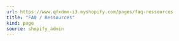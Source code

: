 ```yaml
---
url: https://www.qfxdmn-i3.myshopify.com/pages/faq-ressources
title: "FAQ / Ressources"
kind: page
source: shopify_admin
---
```


